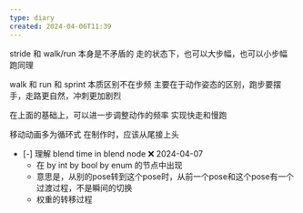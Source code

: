 ```yaml
---
type: diary
created: 2024-04-06T11:39
---
```


stride 和 walk/run 本身是不矛盾的
走的状态下，也可以大步幅，也可以小步幅
跑同理

walk 和 run 和 sprint 本质区别不在步频
主要在于动作姿态的区别，跑步要摆手，走路更自然，冲刺更加剧烈

在上面的基础上，可以进一步调整动作的频率
实现快走和慢跑


移动动画多为循环式
在制作时，应该从尾接上头


- [-] 理解 blend time in blend node ❌ 2024-04-07
	- 在 by int by bool by enum 的节点中出现
	- 意思是，从别的pose转到这个pose时，从前一个pose和这个pose有一个过渡过程，不是瞬间的切换 
	- 权重的转移过程 

